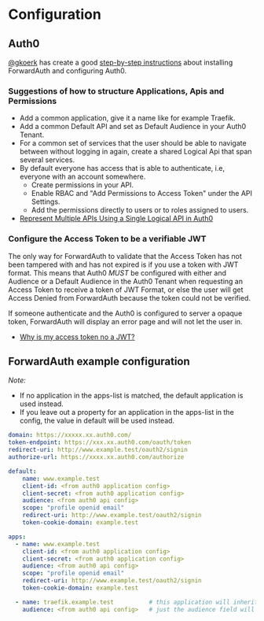 # Configuration

## Auth0
[@gkoerk](https://github.com/gkoerk) has create a good [step-by-step instructions](https://github.com/gkoerk/QNAP-Docker-Swarm-Setup#forwardauth-setup-steps)
about installing ForwardAuth and configuring Auth0.

### Suggestions of how to structure Applications, Apis and Permissions
- Add a common application, give it a name like for example Traefik.
- Add a common Default API and set as Default Audience in your Auth0 Tenant.
- For a common set of services that the user should be able to navigate between without logging in again, create a 
shared Logical Api that span several services.
- By default everyone has access that is able to authenticate, i.e, everyone with an account somewhere.
  - Create permissions in your API.
  - Enable RBAC and "Add Permissions to Access Token" under the API Settings. 
  - Add the permissions directly to users or to roles assigned to users.
- [Represent Multiple APIs Using a Single Logical API in Auth0](https://auth0.com/docs/api-auth/tutorials/represent-multiple-apis)

### Configure the Access Token to be a verifiable JWT
The only way for ForwardAuth to validate that the Access Token has not been tampered with and has not expired is if you
use a token with JWT format. This means that Auth0 *MUST* be configured with either and Audience or a Default Audience 
in the Auth0 Tenant when requesting an Access Token to receive a token of JWT Format, or else the user will get Access
Denied from ForwardAuth because the token could not be verified. 

If someone authenticate and the Auth0 is configured to server a opaque token, ForwardAuth will display an error page
and will not let the user in.
- [Why is my access token no a JWT?](https://community.auth0.com/t/why-is-my-access-token-not-a-jwt/31028)


## ForwardAuth example configuration
*Note:*
* If no application in the apps-list is matched, the default application is used instead.
* If you leave out a property for an application in the apps-list in the config, the value in default will be used instead.

```yaml
domain: https://xxxxx.xx.auth0.com/
token-endpoint: https://xxx.xx.auth0.com/oauth/token
redirect-uri: http://www.example.test/oauth2/signin
authorize-url: https://xxxx.xx.auth0.com/authorize

default: 
    name: www.example.test
    client-id: <from auth0 application config>
    client-secret: <from auth0 application config>
    audience: <from auth0 api config>
    scope: "profile openid email"
    redirect-uri: http://www.example.test/oauth2/signin
    token-cookie-domain: example.test

apps:
  - name: www.example.test
    client-id: <from auth0 application config>
    client-secret: <from auth0 application config>
    audience: <from auth0 api config>
    scope: "profile openid email"
    redirect-uri: http://www.example.test/oauth2/signin
    token-cookie-domain: example.test

  - name: traefik.example.test          # this application will inherit most of the values from the default app.
    audience: <from auth0 api config>   # just the audience field will be used, all other values from the default.
```
